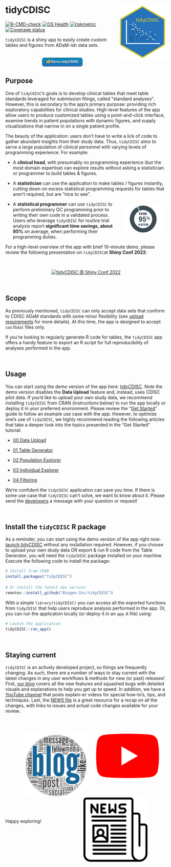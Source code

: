 
<!-- README.md is generated from README.Rmd. Please edit that file -->

# tidyCDISC <a href='https://Biogen-Inc.github.io/tidyCDISC/'><img src="man/figures/hex-tidyCDISC-170h.png" align="right"/></a>

<!-- badges: start -->

[![R-CMD-check](https://github.com/Biogen-Inc/tidyCDISC/workflows/R-CMD-check/badge.svg)](https://github.com/Biogen-Inc/tidyCDISC/actions)
[![OS
Health](https://img.shields.io/badge/OS%20Health-71-yellowgreen)](https://openpharma.github.io/GithubMetrics/)
[![riskmetric](https://img.shields.io/badge/riskmetric--0.79-red)](https://pharmar.github.io/riskmetric/)
[![Coverage
status](https://codecov.io/gh/Biogen-Inc/tidyCDISC/branch/master/graph/badge.svg)](https://codecov.io/github/Biogen-Inc/tidyCDISC?branch=master)
<!-- badges: end -->

`tidyCDISC` is a shiny app to easily create custom tables and figures
from ADaM-ish data sets.

<br>

<center>
<a href="https://rinpharma.shinyapps.io/tidyCDISC/">
<img src="man/figures/demo_tidyCDISC_button_lite2dark.png" alt="Demo full tidyCDISC app" width="25%">
</a>
</center>

## Purpose

One of `tidyCDISC`’s goals is to develop clinical tables that meet table
standards leveraged for submission filings, called “standard analyses”.
However, this is secondary to the app’s primary purpose: providing rich
exploratory capabilities for clinical studies. High-level features of
the app allow users to produce customized tables using a point-and-click
interface, examine trends in patient populations with dynamic figures,
and supply visualizations that narrow in on a single patient profile.

The beauty of the application: users don’t have to write a lick of code
to gather abundant insights from their study data. Thus, `tidyCDISC`
aims to serve a large population of clinical personnel with varying
levels of programming experience. For example:

- A **clinical head**, with presumably no programming experience (but
  the most domain expertise) can explore results without asking a
  statistician or programmer to build tables & figures.

- A **statistician** can use the application to make tables / figures
  instantly, cutting down on excess statistical programming requests for
  tables that aren’t required, but are “nice to see”.

<div class="floating">

<img src="man/figures/pct_95_cropped.jpg" width="25%" style="float:right; padding:10px" />

- A **statistical programmer** can use `tidyCDISC` to perform
  preliminary QC programming prior to writing their own code in a
  validated process. Users who leverage `tidyCDISC` for routine trial
  analysis report **significant time savings, about 95%** on average,
  when performing their programming duties.

</div>

For a high-level overview of the app with brief 10-minute demo, please
review the following presentation on `tidyCDISC`at **Shiny Conf 2022**:

<br>

<center>

[![tidyCDISC @ Shiny Conf
2022](man/figures/tidyCDISC_RMedicine_thumbnail.png)](https://www.youtube.com/watch?v=0K8PCeKDbrI)

</center>

<br>

## Scope

As previously mentioned, `tidyCDISC` can only accept data sets that
conform to CDISC ADaM standards with some minor flexibility (see [upload
requirements](https://Biogen-Inc.github.io/tidyCDISC/articles/x00_Data_Upload.html)
for more details). At this time, the app is designed to accept
`sas7bdat` files only.

If you’re looking to regularly generate R code for tables, the
`tidyCDISC` app offers a handy feature to export an R script for full
reproducibility of analyses performed in the app.

<br>

## Usage

You can start using the demo version of the app here:
[tidyCDISC](https://rinpharma.shinyapps.io/tidyCDISC/). Note the demo
version disables the **Data Upload** feature and, instead, uses CDISC
pilot data. If you’d like to upload your own study data, we recommend
installing `tidyCDISC` from CRAN (instructions below) to run the app
locally or deploy it in your preferred environment. Please review the
“[Get
Started](https://Biogen-Inc.github.io/tidyCDISC/articles/tidyCDISC.html)”
guide to follow an example use case with the app. However, to optimize
one’s use of `tidyCDISC`, we highly recommend reading the following
articles that take a deeper look into the topics presented in the “Get
Started” tutorial:

- [00 Data
  Upload](https://Biogen-Inc.github.io/tidyCDISC/articles/x00_Data_Upload.html)

- [01 Table
  Generator](https://Biogen-Inc.github.io/tidyCDISC/articles/x01_Table_Generator.html)

- [02 Population
  Explorer](https://Biogen-Inc.github.io/tidyCDISC/articles/x02_Pop_Exp.html)

- [03 Individual
  Explorer](https://Biogen-Inc.github.io/tidyCDISC/articles/x03_Indv_Expl.html)

- [04
  Filtering](https://Biogen-Inc.github.io/tidyCDISC/articles/x04_Filtering.html)

We’re confident the `tidyCDISC` application can save you time. If there
is some use case that `tidyCDISC` can’t solve, we want to know about it.
Please send the
[developers](https://github.com/Biogen-Inc/tidyCDISC/issues/new) a
message with your question or request!

<br>

## Install the `tidyCDISC` R package

As a reminder, you can start using the demo version of the app right
now: [launch tidyCDISC](https://rinpharma.shinyapps.io/tidyCDISC/)
without any installation required. However, if you choose to upload your
own study data OR export & run R code from the Table Generator, you will
need the `tidyCDISC` package installed on your machine. Execute the
following code to install the package:

``` r
# Install from CRAN
install.packages("tidyCDISC")

# Or install the latest dev version
remotes::install_github("Biogen-Inc/tidyCDISC")
```

With a simple `library(tidyCDISC)` you can access all the exported
functions from `tidyCDISC` that help users reproduce analysis performed
in the app. Or, you can run the application locally (or deploy it in an
`app.R` file) using:

``` r
# Launch the application 
tidyCDISC::run_app()
```

<br>

## Staying current

`tidyCDISC` is an actively developed project, so things are frequently
changing. As such, there are a number of ways to stay current with the
latest changes in any user workflows & methods for new (or past)
releases! First, [our
blog](https://biogen-inc.github.io/tidyCDISC/articles/Blog.html) covers
all the new features and squashed bugs with detailed visuals and
explanations to help you get up to speed. In addition, we have a
[YouTube channel](https://www.youtube.com/@tidycdiscapp768) that posts
explain-er videos for special how-to’s, tips, and techniques. Last, the
[NEWS file](https://biogen-inc.github.io/tidyCDISC/news/index.html) is a
great resource for a recap on all the changes, with links to issues and
actual code changes available for your review.

<br>

<br>

<center>
<!-- {style="float:right; width:60px; margin-left: 20px;"} -->

[<img src="man/figures/blog-word-cloud.jpg"
style="width:200px;float:left;margin-left: 60px;" alt="Blog" />](https://biogen-inc.github.io/tidyCDISC/articles/Blog.html)
[<img src="man/figures/youtube.png" style="width:200px;" alt="YouTube" />](https://www.youtube.com/@tidycdiscapp768)
[<img src="man/figures/news.png"
style="width:200px;float:right;margin-right: 60px;" alt="News" />](https://biogen-inc.github.io/tidyCDISC/news/index.html)

</center>

<br>

<br>

<br>

<br>

<br>

Happy exploring!

<br>

<br>

